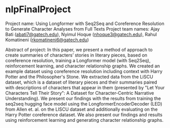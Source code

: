 # nlpFinalProject
Project name: Using Longformer with Seq2Seq and Coreference Resolution to Generate Character Analyses from Full Texts
Project team names: Ajay Bati (abati7@gatech.edu), Nyimul Hoque (nhoque3@gatech.edu), Rahul Komatineni (rkomatineni6@gatech.edu)

Abstract of project: In this paper, we present a method of approach to create summaries of characters’ stories in literary pieces, based on coreference resolution, training a Longformer model (with Seq2Seq), reinforcement learning, and character relationship graphs. We created an example dataset using coreference resolution including context with Harry Potter and the Philosopher's Stone. We extracted data from the LiSCU dataset, which is a dataset of literary pieces and their summaries paired with descriptions of characters that appear in them (presented by "Let Your Characters Tell Their Story": A Dataset for Character-Centric Narrative Understanding). We present our findings with the results from training the seq2seq hugging face model using the LongformerEncoderDecoder (LED) from Allen et. al. on the LISCU dataset and additionally evaluating on the Harry Potter coreference dataset. We also present our findings and results using reinforcement learning and generating character relationship graphs.
